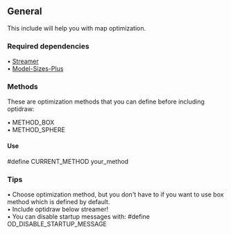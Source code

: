 ## General

This include will help you with map optimization.

### Required dependencies

• [Streamer](https://github.com/samp-incognito/samp-streamer-plugin)<br />
• [Model-Sizes-Plus](https://github.com/Crayder/Model-Sizes-Plus)<br />

### Methods

These are optimization methods that you can define before including optidraw:<br />

• METHOD_BOX<br />
• METHOD_SPHERE<br />

#### Use

#define CURRENT_METHOD your_method<br />

### Tips

• Choose optimization method, but you don't have to if you want to use box method which is defined by default.<br />
• Include optidraw below streamer!<br />
• You can disable startup messages with: #define OD_DISABLE_STARTUP_MESSAGE<br />


